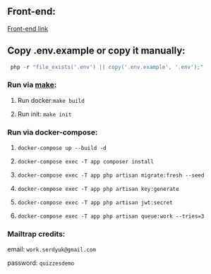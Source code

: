 ## Front-end: 
<a href="https://github.com/DanilSerdyuk/quizzes-front" target="_blank">
    Front-end link
</a>

## Copy .env.example or copy it manually:

```php 
 php -r "file_exists('.env') || copy('.env.example', '.env');"
 ```

### Run via [make](https://askubuntu.com/a/1363822):
1. Run docker:`make build`
   
2. Run init: `make init`

### Run via docker-compose:
1. `docker-compose up --build -d`

2. `docker-compose exec -T app composer install`
   
3. `docker-compose exec -T app php artisan migrate:fresh --seed`
   
4. `docker-compose exec -T app php artisan key:generate`
   
5. `docker-compose exec -T app php artisan jwt:secret`

6. `docker-compose exec -T app php artisan queue:work --tries=3`


### Mailtrap credits: 

email: `work.serdyuk@gmail.com`

password: `quizzesdemo`
